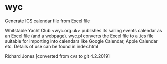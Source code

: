 # wyc
Generate ICS calendar file from Excel file

Whitstable Yacht Club <wyc.org.uk> publishes its sailing events calendar as an Excel file (and a webpage).
wyc.pl converts the Excel file to a .ics file suitable for importing into calendars like Google Calendar, Apple Calendar etc.
Details of use can be found in index.html

Richard Jones
[converted from cvs to git 4.2.2019]
